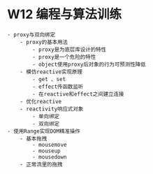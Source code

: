 # W12 编程与算法训练
	- proxy与双向绑定
		- proxy的基本用法
			- proxy是为底层库设计的特性
			- proxy是一个危险的特性
			- object使用proxy后对象的行为可预测性降低
		- 模仿reactive实现原理
			- get 、set
			- effect传函数监听
			- 在reactive和effect之间建立连接
		- 优化reactive
		- reactivity响应式对象
			- 单向绑定
			- 双向绑定
	- 使用Range实现DOM精准操作
		- 基本拖拽
			- mousemove
			- mouseup
			- mousedown
		- 正常流里的拖拽